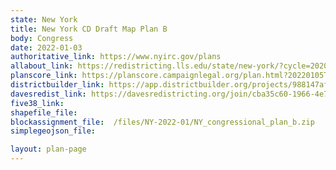 ```yaml
---
state: New York
title: New York CD Draft Map Plan B
body: Congress
date: 2022-01-03
authoritative_link: https://www.nyirc.gov/plans
allabout_link: https://redistricting.lls.edu/state/new-york/?cycle=2020&level=Congress&startdate=2021-11-12
planscore_link: https://planscore.campaignlegal.org/plan.html?20220105T192117.061940924Z
districtbuilder_link: https://app.districtbuilder.org/projects/988147af-e780-4f64-91dc-a9059b79a413
davesredist_link: https://davesredistricting.org/join/cba35c60-1966-4e77-b9a4-be6e4777660e
five38_link:
shapefile_file:
blockassignment_file:  /files/NY-2022-01/NY_congressional_plan_b.zip
simplegeojson_file:

layout: plan-page
---
```

